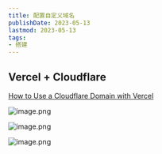 ```yaml
---
title: 配置自定义域名
publishDate: 2023-05-13
lastmod: 2023-05-13
tags:
- 搭建
---
```


## Vercel + Cloudflare

[How to Use a Cloudflare Domain with Vercel](https://vercel.com/guides/using-cloudflare-with-vercel)

![image.png](https://cdn.jsdelivr.net/gh/11ze/static/images/custom-domain-vercel.png)

![image.png](https://cdn.jsdelivr.net/gh/11ze/static/images/custom-domains-cloudflare.png)

![image.png](https://cdn.jsdelivr.net/gh/11ze/static/images/custom-domains-cloudflare-ssl.png)
